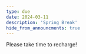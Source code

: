 ```yaml
---
type: due
date: 2024-03-11
description: 'Spring Break'
hide_from_announcments: true
---
```


Please take time to recharge!
